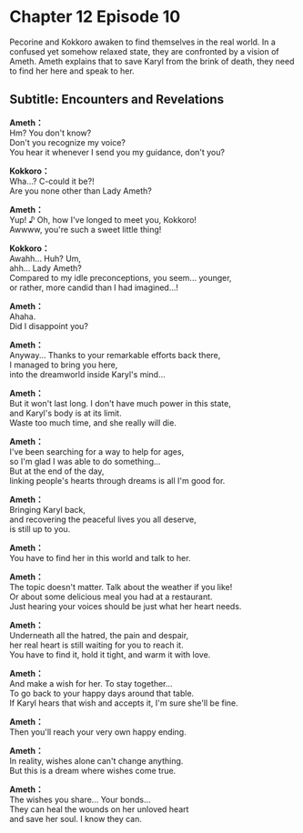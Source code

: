 # Chapter 12 Episode 10
Pecorine and Kokkoro awaken to find themselves in the real world. In a confused yet somehow relaxed state, they are confronted by a vision of Ameth. Ameth explains that to save Karyl from the brink of death, they need to find her here and speak to her.
  
## Subtitle: Encounters and Revelations
  
**Ameth：**  
Hm? You don't know?  
Don't you recognize my voice?  
You hear it whenever I send you my guidance, don't you?  
  
**Kokkoro：**  
Wha...? C-could it be?!  
Are you none other than Lady Ameth?  
  
**Ameth：**  
Yup! ♪ Oh, how I've longed to meet you, Kokkoro!  
Awwww, you're such a sweet little thing!  
  
**Kokkoro：**  
Awahh... Huh? Um,  
 ahh... Lady Ameth?  
Compared to my idle preconceptions, you seem... younger,  
or rather, more candid than I had imagined...!  
  
**Ameth：**  
Ahaha.  
 Did I disappoint you?  
  
**Ameth：**  
Anyway... Thanks to your remarkable efforts back there,  
I managed to bring you here,  
 into the dreamworld inside Karyl's mind...  
  
**Ameth：**  
But it won't last long. I don't have much power in this state,  
and Karyl's body is at its limit.  
Waste too much time, and she really will die.  
  
**Ameth：**  
I've been searching for a way to help for ages,  
so I'm glad I was able to do something...  
 But at the end of the day,  
linking people's hearts through dreams is all I'm good for.  
  
**Ameth：**  
Bringing Karyl back,  
and recovering the peaceful lives you all deserve,  
is still up to you.  
  
**Ameth：**  
You have to find her in this world and talk to her.  
  
**Ameth：**  
The topic doesn't matter. Talk about the weather if you like!  
Or about some delicious meal you had at a restaurant.  
Just hearing your voices should be just what her heart needs.  
  
**Ameth：**  
Underneath all the hatred, the pain and despair,  
her real heart is still waiting for you to reach it.  
You have to find it, hold it tight, and warm it with love.  
  
**Ameth：**  
And make a wish for her. To stay together...  
To go back to your happy days around that table.  
If Karyl hears that wish and accepts it, I'm sure she'll be fine.  
  
**Ameth：**  
Then you'll reach your very own happy ending.  
  
**Ameth：**  
In reality, wishes alone can't change anything.  
But this is a dream where wishes come true.  
  
**Ameth：**  
The wishes you share... Your bonds...  
They can heal the wounds on her unloved heart  
and save her soul. I know they can.  
